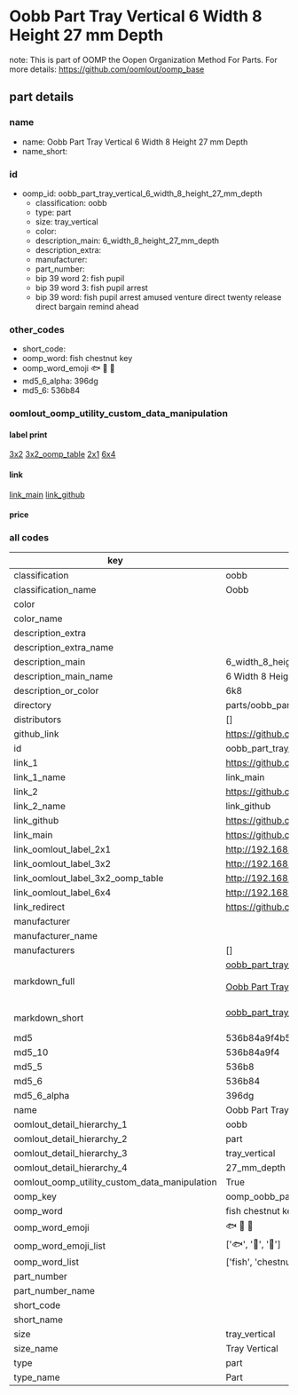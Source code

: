 # Oobb Part Tray Vertical 6 Width 8 Height 27 mm Depth  

note: This is part of OOMP the Oopen Organization Method For Parts. For more details: https://github.com/oomlout/oomp_base

##  part details
  







### name
* name: Oobb Part Tray Vertical 6 Width 8 Height 27 mm Depth
* name_short: 
### id
* oomp_id: oobb_part_tray_vertical_6_width_8_height_27_mm_depth
  * classification: oobb
  * type: part
  * size: tray_vertical
  * color: 
  * description_main: 6_width_8_height_27_mm_depth
  * description_extra: 
  * manufacturer: 
  * part_number: 
  * bip 39 word 2: fish pupil
  * bip 39 word 3: fish pupil arrest
  * bip 39 word: fish pupil arrest amused venture direct twenty release direct bargain remind ahead

### other_codes
* short_code: 
* oomp_word: fish chestnut key
* oomp_word_emoji :fish: :chestnut: :key:
* md5_6_alpha: 396dg
* md5_6: 536b84






### oomlout_oomp_utility_custom_data_manipulation
#### label print
[3x2](http://192.168.1.245:1112/?label=oomp%20396dg)
[3x2_oomp_table](http://192.168.1.108:1112/?label=oomp%20396dg)
[2x1](http://192.168.1.242:1112/?label=oomp%20396dg)
[6x4](http://192.168.1.55:1112/?label=oomp%20396dg)    

#### link

[link_main](https://github.com/oomlout/oomlout_oomp_version_1_messy/tree/main/parts/oobb_part_tray_vertical_6_width_8_height_27_mm_depth) [link_github](https://github.com/oomlout/oomlout_oomp_version_1_messy/tree/main/parts/oobb_part_tray_vertical_6_width_8_height_27_mm_depth)                             

#### price







### all codes 
| key | value |  
| --- | --- |  
| classification | oobb |  
| classification_name | Oobb |  
| color |  |  
| color_name |  |  
| description_extra |  |  
| description_extra_name |  |  
| description_main | 6_width_8_height_27_mm_depth |  
| description_main_name | 6 Width 8 Height 27 mm Depth |  
| description_or_color | 6k8 |  
| directory | parts/oobb_part_tray_vertical_6_width_8_height_27_mm_depth |  
| distributors | [] |  
| github_link | https://github.com/oomlout/oomlout_oomp_part_src/tree/main/parts/oobb_part_tray_vertical_6_width_8_height_27_mm_depth |  
| id | oobb_part_tray_vertical_6_width_8_height_27_mm_depth |  
| link_1 | https://github.com/oomlout/oomlout_oomp_version_1_messy/tree/main/parts/oobb_part_tray_vertical_6_width_8_height_27_mm_depth |  
| link_1_name | link_main |  
| link_2 | https://github.com/oomlout/oomlout_oomp_version_1_messy/tree/main/parts/oobb_part_tray_vertical_6_width_8_height_27_mm_depth |  
| link_2_name | link_github |  
| link_github | https://github.com/oomlout/oomlout_oomp_version_1_messy/tree/main/parts/oobb_part_tray_vertical_6_width_8_height_27_mm_depth |  
| link_main | https://github.com/oomlout/oomlout_oomp_version_1_messy/tree/main/parts/oobb_part_tray_vertical_6_width_8_height_27_mm_depth |  
| link_oomlout_label_2x1 | http://192.168.1.242:1112/?label=oomp%20396dg |  
| link_oomlout_label_3x2 | http://192.168.1.245:1112/?label=oomp%20396dg |  
| link_oomlout_label_3x2_oomp_table | http://192.168.1.108:1112/?label=oomp%20396dg |  
| link_oomlout_label_6x4 | http://192.168.1.55:1112/?label=oomp%20396dg |  
| link_redirect | https://github.com/oomlout/oomlout_oomp_version_1_messy/tree/main/parts/oobb_part_tray_vertical_6_width_8_height_27_mm_depth |  
| manufacturer |  |  
| manufacturer_name |  |  
| manufacturers | [] |  
| markdown_full | [oobb_part_tray_vertical_6_width_8_height_27_mm_depth](none)<br>[](none)<br>[Oobb Part Tray Vertical 6 Width 8 Height 27 Mm Depth](none)<br><br> |  
| markdown_short | [oobb_part_tray_vertical_6_width_8_height_27_mm_depth](none)<br><br> |  
| md5 | 536b84a9f4b53d64fa79208218eb7abd |  
| md5_10 | 536b84a9f4 |  
| md5_5 | 536b8 |  
| md5_6 | 536b84 |  
| md5_6_alpha | 396dg |  
| name | Oobb Part Tray Vertical 6 Width 8 Height 27 mm Depth |  
| oomlout_detail_hierarchy_1 | oobb |  
| oomlout_detail_hierarchy_2 | part |  
| oomlout_detail_hierarchy_3 | tray_vertical |  
| oomlout_detail_hierarchy_4 | 27_mm_depth |  
| oomlout_oomp_utility_custom_data_manipulation | True |  
| oomp_key | oomp_oobb_part_tray_vertical_6_width_8_height_27_mm_depth |  
| oomp_word | fish chestnut key |  
| oomp_word_emoji | :fish: :chestnut: :key: |  
| oomp_word_emoji_list | [':fish:', ':chestnut:', ':key:'] |  
| oomp_word_list | ['fish', 'chestnut', 'key'] |  
| part_number |  |  
| part_number_name |  |  
| short_code |  |  
| short_name |  |  
| size | tray_vertical |  
| size_name | Tray Vertical |  
| type | part |  
| type_name | Part |  
